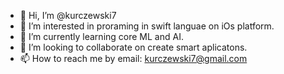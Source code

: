 - 👋 Hi, I’m @kurczewski7
- 👀 I’m interested in proraming in swift languae on iOs platform.
- 🌱 I’m currently learning core ML and AI.
- 💞️ I’m looking to collaborate on create smart aplicatons.
- 📫 How to reach me by email: kurczewski7@gmail.com

<!---
kurczewski7/kurczewski7 is a ✨ special ✨ repository because its `README.md` (this file) appears on your GitHub profile.
You can click the Preview link to take a look at your changes.
--->
